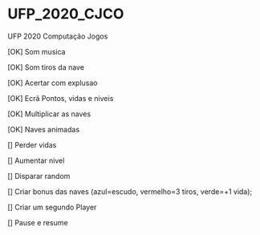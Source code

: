 # UFP_2020_CJCO
UFP 2020 Computação Jogos

[OK] Som musica

[OK] Som tiros da nave

[OK] Acertar com explusao

[OK] Ecrã Pontos, vidas e niveis

[OK] Multiplicar as naves

[OK] Naves animadas

[] Perder vidas

[] Aumentar nivel

[] Disparar random

[] Criar bonus das naves (azul=escudo, vermelho=3 tiros, verde=+1 vida);

[] Criar um segundo Player

[] Pause e resume
